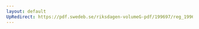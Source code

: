 ```yaml
---
layout: default
UpRedirect: https://pdf.swedeb.se/riksdagen-volumeG-pdf/199697/reg_199697/reg_199697_0367.pdf
---
```


